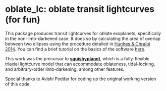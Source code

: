 # oblate_lc: oblate transit lightcurves (for fun)

This package produces transit lightcurves for oblate exoplanets, specifically in the non-limb-darkened case. It does so by calculating the area of overlap between two ellipses using the procedure detailed in [Hughes & Chraibi 2014](https://link.springer.com/article/10.1007/s00791-013-0214-3). You can find a brief tutorial on the basics of the software [here](https://github.com/vegajustin26/oblate_lc/blob/main/notebooks/lightcurve.ipynb).

This work was the precursor to [**squishyplanet**](https://github.com/ben-cassese/squishyplanet), which is a fully-flexible triaxial lightcurve model that can accommodate oblateness, tidal-locking, and arbitrary-order limb-darkening, among other features.

Special thanks to Avishi Poddar for coding up the original working version of this code.
